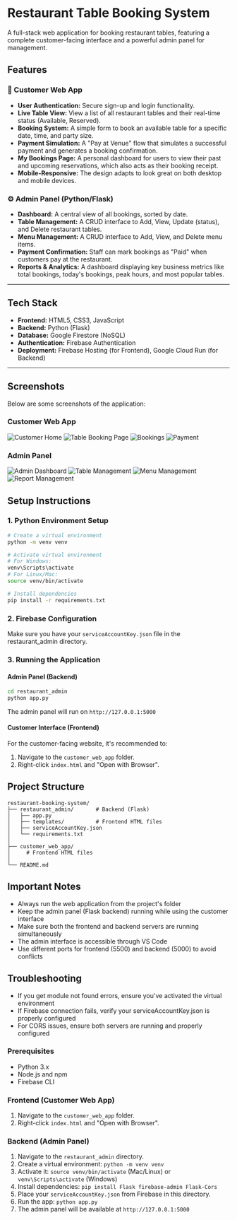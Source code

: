 # Restaurant Table Booking System

A full-stack web application for booking restaurant tables, featuring a complete customer-facing interface and a powerful admin panel for management.


## Features

### 👤 Customer Web App
- **User Authentication:** Secure sign-up and login functionality.
- **Live Table View:** View a list of all restaurant tables and their real-time status (Available, Reserved).
- **Booking System:** A simple form to book an available table for a specific date, time, and party size.
- **Payment Simulation:** A "Pay at Venue" flow that simulates a successful payment and generates a booking confirmation.
- **My Bookings Page:** A personal dashboard for users to view their past and upcoming reservations, which also acts as their booking receipt.
- **Mobile-Responsive:** The design adapts to look great on both desktop and mobile devices.

### ⚙️ Admin Panel (Python/Flask)
- **Dashboard:** A central view of all bookings, sorted by date.
- **Table Management:** A CRUD interface to Add, View, Update (status), and Delete restaurant tables.
- **Menu Management:** A CRUD interface to Add, View, and Delete menu items.
- **Payment Confirmation:** Staff can mark bookings as "Paid" when customers pay at the restaurant.
- **Reports & Analytics:** A dashboard displaying key business metrics like total bookings, today's bookings, peak hours, and most popular tables.

---

## Tech Stack

- **Frontend:** HTML5, CSS3, JavaScript
- **Backend:** Python (Flask)
- **Database:** Google Firestore (NoSQL)
- **Authentication:** Firebase Authentication
- **Deployment:** Firebase Hosting (for Frontend), Google Cloud Run (for Backend)

---

## Screenshots

Below are some screenshots of the application:

### Customer Web App
![Customer Home](screenshots/welcome-page.png)
![Table Booking Page](screenshots/booking.png)
![Bookings](screenshots/table-book.png)
![Payment](screenshots/payment.png)


### Admin Panel
![Admin Dashboard](screenshots/booking-page.png)
![Table Management](screenshots/manage-table.png)
![Menu Management](screenshots/manage-menu.png)
![Report Management](screenshots/report.png)


## Setup Instructions

### 1. Python Environment Setup
```bash
# Create a virtual environment
python -m venv venv

# Activate virtual environment
# For Windows:
venv\Scripts\activate
# For Linux/Mac:
source venv/bin/activate

# Install dependencies
pip install -r requirements.txt
```

### 2. Firebase Configuration
Make sure you have your `serviceAccountKey.json` file in the restaurant_admin directory.

### 3. Running the Application

#### Admin Panel (Backend)
```bash
cd restaurant_admin
python app.py
```
The admin panel will run on `http://127.0.0.1:5000`

#### Customer Interface (Frontend)
For the customer-facing website, it's recommended to:
1. Navigate to the `customer_web_app` folder.
2. Right-click `index.html` and "Open with Browser".

## Project Structure
```
restaurant-booking-system/
├── restaurant_admin/       # Backend (Flask)
│   ├── app.py
│   ├── templates/          # Frontend HTML files
│   ├── serviceAccountKey.json
│   └── requirements.txt
│   
├── customer_web_app/
│     # Frontend HTML files
│   
└── README.md
```

## Important Notes
- Always run the web application from the project's folder
- Keep the admin panel (Flask backend) running while using the customer interface
- Make sure both the frontend and backend servers are running simultaneously
- The admin interface is accessible through VS Code
- Use different ports for frontend (5500) and backend (5000) to avoid conflicts

## Troubleshooting
- If you get module not found errors, ensure you've activated the virtual environment
- If Firebase connection fails, verify your serviceAccountKey.json is properly configured
- For CORS issues, ensure both servers are running and properly configured
### Prerequisites
- Python 3.x
- Node.js and npm
- Firebase CLI

### Frontend (Customer Web App)
1. Navigate to the `customer_web_app` folder.
2. Right-click `index.html` and "Open with Browser".

### Backend (Admin Panel)
1. Navigate to the `restaurant_admin` directory.
2. Create a virtual environment: `python -m venv venv`
3. Activate it: `source venv/bin/activate` (Mac/Linux) or `venv\Scripts\activate` (Windows)
4. Install dependencies: `pip install Flask firebase-admin Flask-Cors`
5. Place your `serviceAccountKey.json` from Firebase in this directory.
6. Run the app: `python app.py`
7. The admin panel will be available at `http://127.0.0.1:5000`

